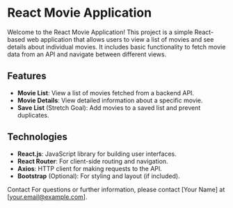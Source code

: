 # React Movie Application

Welcome to the React Movie Application! This project is a simple React-based web application that allows users to view a list of movies and see details about individual movies. It includes basic functionality to fetch movie data from an API and navigate between different views.

## Features

- **Movie List**: View a list of movies fetched from a backend API.
- **Movie Details**: View detailed information about a specific movie.
- **Save List** (Stretch Goal): Add movies to a saved list and prevent duplicates.

## Technologies

- **React.js**: JavaScript library for building user interfaces.
- **React Router**: For client-side routing and navigation.
- **Axios**: HTTP client for making requests to the API.
- **Bootstrap** (Optional): For styling and layout (if included).


Contact
For questions or further information, please contact [Your Name] at [your.email@example.com].
